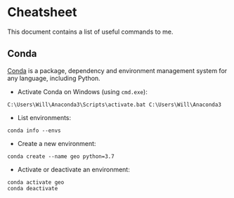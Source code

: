 # Cheatsheet

This document contains a list of useful commands to me.

## Conda

[Conda](https://conda.io/docs/) is a package, dependency and environment management system for any language, including Python.

- Activate Conda on Windows (using ```cmd.exe```):

```
C:\Users\Will\Anaconda3\Scripts\activate.bat C:\Users\Will\Anaconda3
```

- List environments:

```
conda info --envs
```

- Create a new environment:

```
conda create --name geo python=3.7
```

- Activate or deactivate an environment:

```
conda activate geo
conda deactivate
```